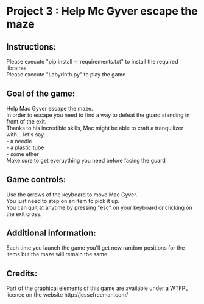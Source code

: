 <h1>Project 3 : Help Mc Gyver escape the maze</h1>

<h2>Instructions:</h2>
Please execute "pip install -r requirements.txt" to install the required libraires</br>
Please execute "Labyrinth.py" to play the game

<h2>Goal of the game:</h2>
Help Mac Gyver escape the maze.</br>
In order to escape you need to find a way to defeat the guard standing in front of the exit.</br>
Thanks to his incredible skills, Mac might be able to craft a tranquilizer with... let's say...</br>
- a needle</br>
- a plastic tube</br>
- some ether</br>
Make sure to get everuything you need before facing the guard

<h2>Game controls:</h2>
Use the arrows of the keyboard to move Mac Gyver.</br>
You just need to step on an item to pick it up.</br>
You can quit at anytime by pressing "esc" on your keyboard or clicking on the exit cross.</br>

<h2>Additional information:</h2>
Each time you launch the game you'll get new random positions for the items but the maze will remain the same.

<h2>Credits:</h2>
Part of the graphical elements of this game are available under a WTFPL licence on the website http://jessefreeman.com/